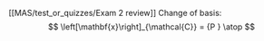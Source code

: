 [[MAS/test_or_quizzes/Exam 2 review]]
Change of basis:
$$
\left[\mathbf{x}\right]_{\mathcal{C}} = {P }
\atop
$$